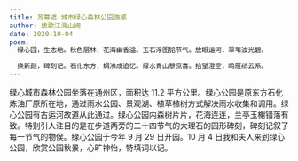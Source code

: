 ```yaml
---
title: 苏幕遮·城市绿心森林公园游感
author: 放歌江海山阙
date: 2020-10-04
poem: |
  绿心园，生态地。秋色层林，花海幽香溢。玉石浮图铭节气。放眼运河，翠苇波光碧。

  换新颜，碑刻记。石化东方，蜩沸成追忆。绿水青山黎庶喜。抬望澄空，鸣雁绡云系。
---
```


绿心城市森林公园坐落在通州区，面积达 11.2 平方公里。绿心公园是原东方石化炼油厂原所在地，通过雨水公园、景观湖、植草植树方式解决雨水收集和调用。绿心公园有古运河故道从此通过。绿心公园内森树片片，花海连连，兰亭玉榭错落有致。特别引人注目的是在步道两旁的二十四节气的大理石的园形碑刻，碑刻记叙了每一节气的物侯。绿心公园于今年 9 月 29 日开园。10 月 4 日我和夫人来到绿心公园，欣赏公园秋景，心旷神怡，特填词以记。
